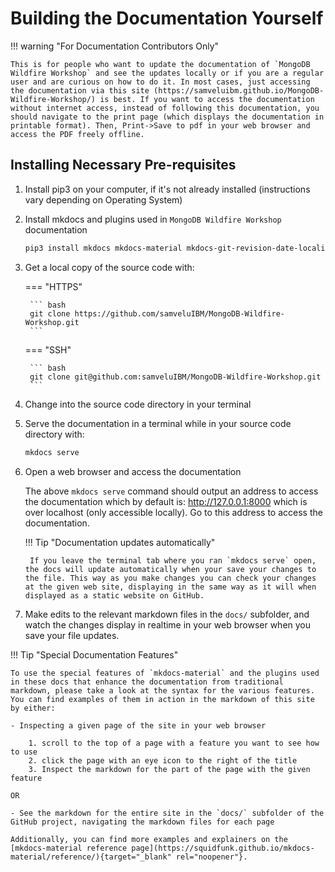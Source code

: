 # Building the Documentation Yourself

!!! warning "For Documentation Contributors Only"

    This is for people who want to update the documentation of `MongoDB Wildfire Workshop` and see the updates locally or if you are a regular user and are curious on how to do it. In most cases, just accessing the documentation via this site (https://samveluibm.github.io/MongoDB-Wildfire-Workshop/) is best. If you want to access the documentation without internet access, instead of following this documentation, you should navigate to the print page (which displays the documentation in printable format). Then, Print->Save to pdf in your web browser and access the PDF freely offline.

## Installing Necessary Pre-requisites

1. Install pip3 on your computer, if it's not already installed (instructions vary depending on Operating System)
2. Install mkdocs and plugins used in `MongoDB Wildfire Workshop` documentation

    ``` bash
    pip3 install mkdocs mkdocs-material mkdocs-git-revision-date-localized-plugin mkdocs-print-site-plugin
    ```

3. Get a local copy of the source code with:

    === "HTTPS"

        ``` bash
        git clone https://github.com/samveluIBM/MongoDB-Wildfire-Workshop.git
        ```

    === "SSH"

        ``` bash
        git clone git@github.com:samveluIBM/MongoDB-Wildfire-Workshop.git
        ```

4. Change into the source code directory in your terminal

5. Serve the documentation in a terminal while in your source code directory with:

    ``` bash
    mkdocs serve
    ``` 

6. Open a web browser and access the documentation

    The above `mkdocs serve` command should output an address to access the documentation which by default is: http://127.0.0.1:8000 which is over localhost (only accessible locally). Go to this address to access the documentation.

    !!! Tip "Documentation updates automatically"

        If you leave the terminal tab where you ran `mkdocs serve` open, the docs will update automatically when your save your changes to the file. This way as you make changes you can check your changes at the given web site, displaying in the same way as it will when displayed as a static website on GitHub.

7. Make edits to the relevant markdown files in the `docs/` subfolder, and watch the changes display in realtime in your web browser when you save your file updates.

!!! Tip "Special Documentation Features"

    To use the special features of `mkdocs-material` and the plugins used in these docs that enhance the documentation from traditional markdown, please take a look at the syntax for the various features. You can find examples of them in action in the markdown of this site by either:
    
    - Inspecting a given page of the site in your web browser

        1. scroll to the top of a page with a feature you want to see how to use
        2. click the page with an eye icon to the right of the title
        3. Inspect the markdown for the part of the page with the given feature

    OR

    - See the markdown for the entire site in the `docs/` subfolder of the GitHub project, navigating the markdown files for each page
        
    Additionally, you can find more examples and explainers on the [mkdocs-material reference page](https://squidfunk.github.io/mkdocs-material/reference/){target="_blank" rel="noopener"}.